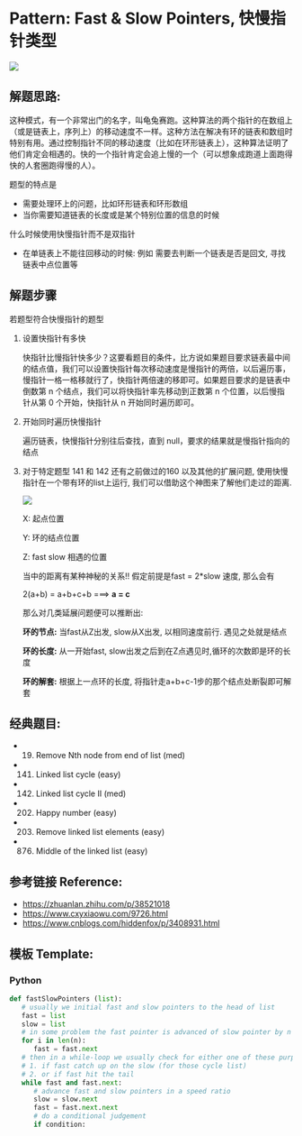 # Pattern: Fast & Slow Pointers, 快慢指针类型

<img src="https://pic2.zhimg.com/80/v2-2a365e4768a0ed84683257d2364a6e71_720w.jpg?source=1940ef5c" />


## **解题思路:**

这种模式，有一个非常出门的名字，叫龟兔赛跑。这种算法的两个指针的在数组上（或是链表上，序列上）的移动速度不一样。这种方法在解决有环的链表和数组时特别有用。通过控制指针不同的移动速度（比如在环形链表上），这种算法证明了他们肯定会相遇的。快的一个指针肯定会追上慢的一个（可以想象成跑道上面跑得快的人套圈跑得慢的人）。

题型的特点是
- 需要处理环上的问题，比如环形链表和环形数组 
- 当你需要知道链表的长度或是某个特别位置的信息的时候 

什么时候使用快慢指针而不是双指针
- 在单链表上不能往回移动的时候: 例如 需要去判断一个链表是否是回文, 寻找链表中点位置等

## **解题步骤**
若题型符合快慢指针的题型
1. 设置快指针有多快

   快指针比慢指针快多少？这要看题目的条件，比方说如果题目要求链表最中间的结点值，我们可以设置快指针每次移动速度是慢指针的两倍，以后遍历事，慢指针一格一格移就行了，快指针两倍速的移即可。如果题目要求的是链表中倒数第 n 个结点，我们可以将快指针率先移动到正数第 n 个位置，以后慢指针从第 0 个开始，快指针从 n 开始同时遍历即可。

2. 开始同时遍历快慢指针

   遍历链表，快慢指针分别往后查找，直到 null，要求的结果就是慢指针指向的结点

3. 对于特定题型 141 和 142 还有之前做过的160 以及其他的扩展问题, 使用快慢指针在一个带有环的list上运行, 我们可以借助这个神图来了解他们走过的距离.

   <img src="https://images0.cnblogs.com/blog/354747/201311/05171805-64db9f059a1641e7afaf3dd8223c4fe7.jpg" />

   X: 起点位置
   
   Y: 环的结点位置
   
   Z: fast slow 相遇的位置

   当中的距离有某种神秘的关系!! 假定前提是fast = 2*slow 速度, 那么会有

   2(a+b) = a+b+c+b ===> **a = c**

   那么对几类延展问题便可以推断出:

   **环的节点:** 当fast从Z出发, slow从X出发, 以相同速度前行. 遇见之处就是结点
   
   **环的长度:** 从一开始fast, slow出发之后到在Z点遇见时,循环的次数即是环的长度
   
   **环的解套:** 根据上一点环的长度, 将指针走a+b+c-1步的那个结点处断裂即可解套

## **经典题目:**

- 19. Remove Nth node from end of list (med)
- 141. Linked list cycle (easy)
- 142. Linked list cycle II (med)
- 202. Happy number (easy)
- 203. Remove linked list elements (easy)
- 876. Middle of the linked list (easy)

## **参考链接 Reference:**

- https://zhuanlan.zhihu.com/p/38521018
- https://www.cxyxiaowu.com/9726.html
- https://www.cnblogs.com/hiddenfox/p/3408931.html

## **模板 Template:**
### **Python**
```py
def fastSlowPointers (list):
   # usually we initial fast and slow pointers to the head of list
   fast = list
   slow = list
   # in some problem the fast pointer is advanced of slow pointer by n steps
   for i in len(n):
      fast = fast.next
   # then in a while-loop we usually check for either one of these purposes
   # 1. if fast catch up on the slow (for those cycle list)
   # 2. or if fast hit the tail
   while fast and fast.next:
      # advance fast and slow pointers in a speed ratio
      slow = slow.next
      fast = fast.next.next
      # do a conditional judgement
      if condition:
```